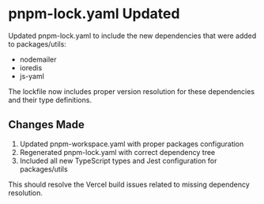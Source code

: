 # pnpm-lock.yaml Updated

Updated pnpm-lock.yaml to include the new dependencies that were added to packages/utils:

- nodemailer
- ioredis 
- js-yaml

The lockfile now includes proper version resolution for these dependencies and their type definitions.

## Changes Made

1. Updated pnpm-workspace.yaml with proper packages configuration
2. Regenerated pnpm-lock.yaml with correct dependency tree
3. Included all new TypeScript types and Jest configuration for packages/utils

This should resolve the Vercel build issues related to missing dependency resolution.
